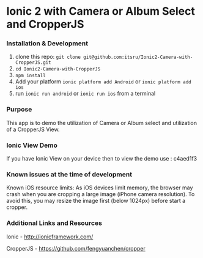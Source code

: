 # Ionic 2 with Camera or Album Select and CropperJS

### Installation & Development

1. clone this repo: `git clone git@github.com:itsru/Ionic2-Camera-with-CropperJS.git`
2. `cd Ionic2-Camera-with-CropperJS`
3. `npm install`
4. Add your platform `ionic platform add Android` or `ionic platform add ios`
5. run `ionic run android` or `ionic run ios` from a terminal

### Purpose

This app is to demo the utilization of Camera or Album select and utilization of a CropperJS View.

### Ionic View Demo

If you have Ionic View on your device then to view the demo use : c4aed1f3

### Known issues at the time of development

Known iOS resource limits: As iOS devices limit memory, the browser may crash when you are cropping a large image (iPhone camera resolution). To avoid this, you may resize the image first (below 1024px) before start a cropper.

### Additional Links and Resources

Ionic - http://ionicframework.com/

CropperJS - https://github.com/fengyuanchen/cropper
